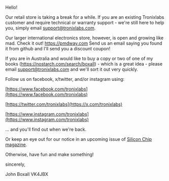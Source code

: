 Hello!

Our retail store is taking a break for a while.
If you are an existing Tronixlabs customer and require technical or warranty support - we're still here to help you, simply email support@tronixlabs.com.

Our larger international electronics store, however, is open and growing like mad. Check it out! https://pmdway.com Send us an email saying you found it from github and I'll send you a discount coupon!

If you are in Australia and would like to buy a copy or two of one of my books (https://nostarch.com/search/boxall) - which is a great idea - please email support@tronixlabs.com
and we'll sort it out very quickly. 

Follow us on facebook, x/twitter, and/or instagram using:

[https://www.facebook.com/tronixlabs](https://www.facebook.com/tronixlabs)

[https://twitter.com/tronixlabs](https://x.com/tronixlabs)

[https://www.instagram.com/tronixlabs](https://www.instagram.com/tronixlabs)

... and you'll find out when we're back. 

Or keep an eye out for our notice in an upcoming issue of [Silicon Chip magazine](https://www.siliconchip.com.au/). 

Otherwise, have fun and make something!

sincerely,

John Boxall VK4JBX

